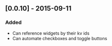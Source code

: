 ## [0.0.10] - 2015-09-11
### Added
- Can reference widgets by their kv ids
- Can automate checkboxes and toggle buttons
